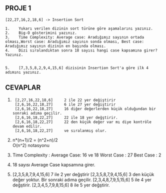 ## PROJE 1
```
[22,27,16,2,18,6] -> Insertion Sort

1.    Yukarı verilen dizinin sort türüne göre aşamalarını yazınız.
2.    Big-O gösterimini yazınız.
3.    Time Complexity: Average case: Aradığımız sayının ortada olması,Worst case: Aradığımız sayının sonda olması, Best case: Aradığımız sayının dizinin en başında olması.
4.    Dizi sıralandıktan sonra 18 sayısı hangi case kapsamına girer? Yazınız.


5.    [7,3,5,8,2,9,4,15,6] dizisinin Insertion Sort'a göre ilk 4 adımını yazınız.
```

## CEVAPLAR

1.        
        [2,27,16,22,18,6]     2 ile 22 yer değiştirir
        [2,6,16,22,18,27]     6 ile 27 yer değiştirir
        [2,6,16,22,18,27]     16 diğer değerlerden küçük olduğundan bir sonraki adıma geçilir.
        [2,6,16,18,22,27]     22 ile 18 yer değştirir.
        [2,6,16,18,22,27]     22 den küçük değer var mı diye kontröle devam edilir.
        [2,6,16,18,22,27]     ve sıralanmış olur.
        
2.  
      n*(n+1)/2 = (n^2+n)/2  
      O(n^2) notasyonu 
        
3.    
      Time Complexity : 
                  Average Case: 16 ve 18
                  Worst Case  : 27
                  Best Case   : 2
        
4.    
      18 sayısı Average Case kapsamına girer.

5.   
      [2,3,5,8,7,9,4,15,6]    7 ile 2 yer değştirir
      [2,3,5,8,7,9,4,15,6]    3 den küçük değer yoktur. Bir sonraki adıma geçilir.
      [2,3,4,8,7,9,5,15,6]    5 ile 4 yer değştirir.
      [2,3,4,5,7,9,8,15,6]    8 ile 5 yer değştirir.
      
      
      
      
      
      
      
      
 
